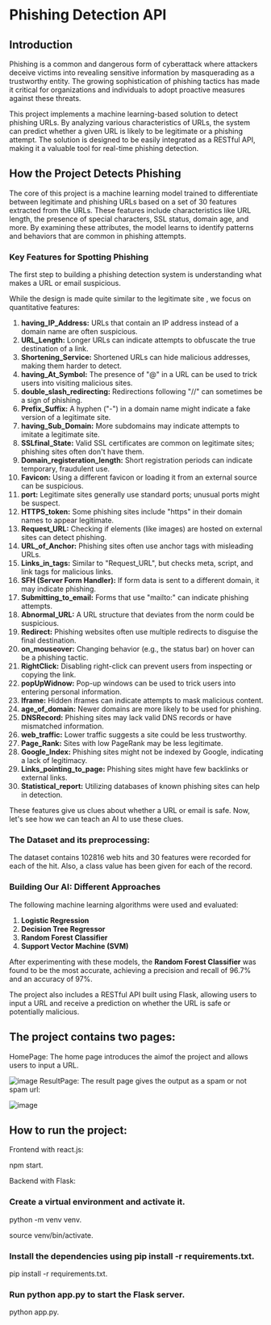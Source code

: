 # Phishing Detection API

## Introduction
Phishing is a common and dangerous form of cyberattack where attackers deceive victims into revealing sensitive information by masquerading as a trustworthy entity. The growing sophistication of phishing tactics has made it critical for organizations and individuals to adopt proactive measures against these threats.

This project implements a machine learning-based solution to detect phishing URLs. By analyzing various characteristics of URLs, the system can predict whether a given URL is likely to be legitimate or a phishing attempt. The solution is designed to be easily integrated as a RESTful API, making it a valuable tool for real-time phishing detection.

## How the Project Detects Phishing
The core of this project is a machine learning model trained to differentiate between legitimate and phishing URLs based on a set of 30 features extracted from the URLs. These features include characteristics like URL length, the presence of special characters, SSL status, domain age, and more. By examining these attributes, the model learns to identify patterns and behaviors that are common in phishing attempts.
### Key Features for Spotting Phishing

The first step to building a phishing detection system is understanding what makes a URL or email suspicious.

While the design is made quite similar to the legitimate site , we focus on quantitative features:

 1. **having_IP_Address:** URLs that contain an IP address instead of a domain name are often suspicious.
 2. **URL_Length:** Longer URLs can indicate attempts to obfuscate the true destination of a link.
 3. **Shortening_Service:** Shortened URLs can hide malicious addresses, making them harder to detect.
 4. **having_At_Symbol:** The presence of "@" in a URL can be used to trick users into visiting malicious sites.
 5. **double_slash_redirecting:** Redirections following "//" can sometimes be a sign of phishing.
 6. **Prefix_Suffix:** A hyphen ("-") in a domain name might indicate a fake version of a legitimate site.
 7. **having_Sub_Domain:** More subdomains may indicate attempts to imitate a legitimate site.
 8. **SSLfinal_State:** Valid SSL certificates are common on legitimate sites; phishing sites often don't have them.
 9. **Domain_registeration_length:** Short registration periods can indicate temporary, fraudulent use.
 10. **Favicon:** Using a different favicon or loading it from an external source can be suspicious.
 11. **port:** Legitimate sites generally use standard ports; unusual ports might be suspect.
 12. **HTTPS_token:** Some phishing sites include "https" in their domain names to appear legitimate.
 13. **Request_URL:** Checking if elements (like images) are hosted on external sites can detect phishing.
 14. **URL_of_Anchor:** Phishing sites often use anchor tags with misleading URLs.
 15. **Links_in_tags:** Similar to "Request_URL", but checks meta, script, and link tags for malicious links.
 16. **SFH (Server Form Handler):** If form data is sent to a different domain, it may indicate phishing.
 17. **Submitting_to_email:** Forms that use "mailto:" can indicate phishing attempts.
 18. **Abnormal_URL:** A URL structure that deviates from the norm could be suspicious.
 19. **Redirect:** Phishing websites often use multiple redirects to disguise the final destination.
 20. **on_mouseover:** Changing behavior (e.g., the status bar) on hover can be a phishing tactic.
 21. **RightClick:** Disabling right-click can prevent users from inspecting or copying the link.
 22. **popUpWidnow:** Pop-up windows can be used to trick users into entering personal information.
 23. **Iframe:** Hidden iframes can indicate attempts to mask malicious content.
 24. **age_of_domain:** Newer domains are more likely to be used for phishing.
 25. **DNSRecord:** Phishing sites may lack valid DNS records or have mismatched information.
 26. **web_traffic:** Lower traffic suggests a site could be less trustworthy.
 27. **Page_Rank:** Sites with low PageRank may be less legitimate.
 28. **Google_Index:** Phishing sites might not be indexed by Google, indicating a lack of legitimacy.
 29. **Links_pointing_to_page:** Phishing sites might have few backlinks or external links.
 30. **Statistical_report:** Utilizing databases of known phishing sites can help in detection.

These features give us clues about whether a URL or email is safe. Now, let's see how we can teach an AI to use these clues.
### The Dataset and its preprocessing:
The dataset contains 102816 web hits and 30 features were recorded for each of the hit. Also, a class value has been given for each of the record.
### Building Our AI: Different Approaches

The following machine learning algorithms were used and evaluated:
1. **Logistic Regression**
2. **Decision Tree Regressor**
3. **Random Forest Classifier**
4. **Support Vector Machine (SVM)**

After experimenting with these models, the **Random Forest Classifier** was found to be the most accurate, achieving a precision and recall of 96.7% and an accuracy of 97%.

The project also includes a RESTful API built using Flask, allowing users to input a URL and receive a prediction on whether the URL is safe or potentially malicious.

## The project contains two pages:

HomePage:
 The home page introduces the aimof the project  and  allows users to input a URL.

![image](https://github.com/user-attachments/assets/3135dd5b-2ce7-4344-869b-0f279fb2b739)
ResultPage:
The result page gives the output as a spam or not spam url:

![image](https://github.com/user-attachments/assets/c61a6a69-38b5-489d-878a-b11e3b166f85)

## How to run the project:

Frontend with react.js:

npm start.

Backend with Flask:

### Create a virtual environment and activate it.

python -m venv venv.

source venv/bin/activate.

### Install the dependencies using pip install -r requirements.txt.

pip install -r requirements.txt.

### Run python app.py to start the Flask server.

python app.py.
